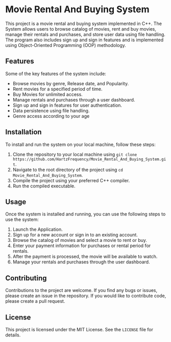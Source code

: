 # Movie Rental And Buying System

This project is a movie rental and buying system implemented in C++. The System allows users to browse catalog of movies, rent and buy movies, manage their rentals and purchases, and store user data using file handling. The program also includes sign up and sign in features and is implemented using Object-Oriented Programming (OOP) methodology.

## Features

Some of the key features of the system include:

- Browse movies by genre, Release date, and Popularity.
- Rent movies for a specified period of time.
- Buy Movies for unlimited access.
- Manage rentals and purchases through a user dashboard.
- Sign up and sign in features for user authentication.
- Data persistence using file handling.
- Genre access according to your age

## Installation

To install and run the system on your local machine, follow these steps:

1. Clone the repository to your local machine using `git clone https://github.com/HartzFrequency/Movie_Rental_And_Buying_System.git`.
2. Navigate to the root directory of the project using `cd Movie_Rental_And_Buying_System`.
3. Compile the project using your preferred C++ compiler.
4. Run the compiled executable.

## Usage

Once the system is installed and running, you can use the following steps to use the system:

1. Launch the Application.
2. Sign up for a new account or sign in to an existing account.
3. Browse the catalog of movies and select a movie to rent or buy.
4. Enter your payment information for purchases or rental period for rentals.
5. After the payment is processed, the movie will be available to watch.
6. Manage your rentals and purchases through the user dashboard.

## Contributing

Contributions to the project are welcome. If you find any bugs or issues, please create an issue in the repository. If you would like to contribute code, please create a pull request.

## License

This project is licensed under the MIT License. See the `LICENSE` file for details.
